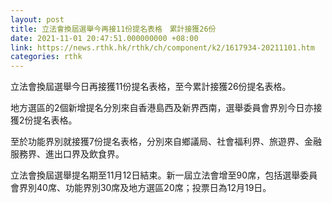 ```yaml
---
layout: post
title: 立法會換屆選舉今再接11份提名表格　累計接獲26份
date: 2021-11-01 20:47:51.000000000 +08:00
link: https://news.rthk.hk/rthk/ch/component/k2/1617934-20211101.htm
categories: rthk
---
```


立法會換屆選舉今日再接獲11份提名表格，至今累計接獲26份提名表格。

地方選區的2個新增提名分別來自香港島西及新界西南，選舉委員會界別今日亦接獲2份提名表格。

至於功能界別就接獲7份提名表格，分別來自鄉議局、社會福利界、旅遊界、金融服務界、進出口界及飲食界。

立法會換屆選舉提名期至11月12日結束。新一屆立法會增至90席，包括選舉委員會界別40席、功能界別30席及地方選區20席；投票日為12月19日。
